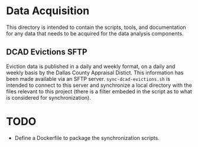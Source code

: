 # Data Acquisition

This directory is intended to contain the scripts, tools, and documentation for
any data that needs to be acquired for the data analysis components.

## DCAD Evictions SFTP

Eviction data is published in a daily and weekly format, on a daily and weekly
basis by the Dallas County Appraisal Distict. This information has been made
available via an SFTP server. `sync-dcad-evictions.sh` is intended to connect
to this server and synchronize a local directory with the files relevant
to this project (there is a filter embeded in the script as to what is
considered for synchronization).

# TODO

- Define a Dockerfile to package the synchronization scripts.
